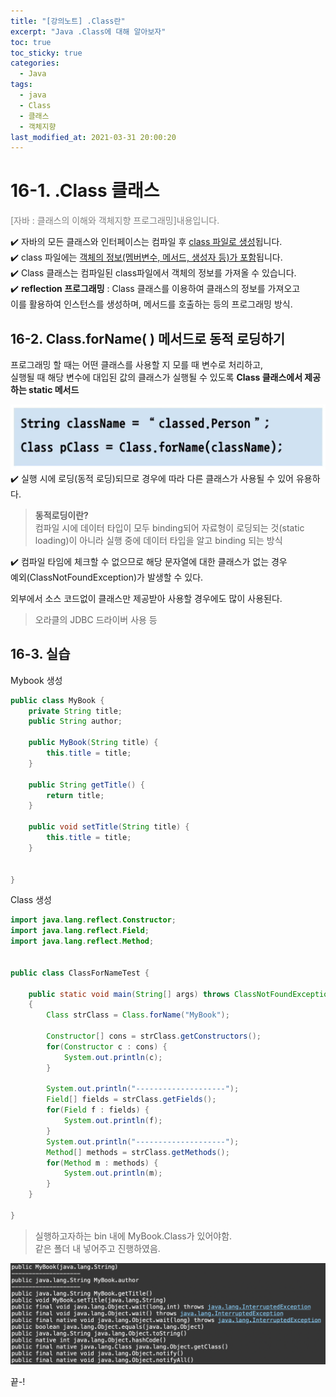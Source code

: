```yaml
---
title: "[강의노트] .Class란"
excerpt: "Java .Class에 대해 알아보자"
toc: true
toc_sticky: true
categories:
  - Java
tags:
  - java
  - Class
  - 클래스
  - 객체지향
last_modified_at: 2021-03-31 20:00:20
---
```


# 16-1. .Class 클래스 
<span style="color:grey">[자바 : 클래스의 이해와 객체지향 프로그래밍]내용입니다.</span>
  
✔️ 자바의 모든 클래스와 인터페이스는 컴파일 후 <u>class 파일로 생성</u>됩니다.  
✔️ class 파일에는 <u>객체의 정보(멤버변수, 메서드, 생성자 등)가 포함</u>됩니다.  
✔️ Class 클래스는 컴파일된 class파일에서 객체의 정보를 가져올 수 있습니다.  
✔️ **reflection 프로그래밍** : Class 클래스를 이용하여 클래스의 정보를 가져오고  
이를 활용하여 인스턴스를 생성하며, 메서드를 호출하는 등의 프로그래밍 방식.  

## 16-2. Class.forName( ) 메서드로 동적 로딩하기
프로그래밍 할 때는 어떤 클래스를 사용할 지 모를 때 변수로 처리하고,  
실행될 때 해당 변수에 대입된 값의 클래스가 실행될 수 있도록 **Class 클래스에서 제공하는 static 메서드**  

![이미지](/assets/images/JAVA/class/class1.png)
✔️ 실행 시에 로딩(동적 로딩)되므로 경우에 따라 다른 클래스가 사용될 수 있어 유용하다. 
  > **동적로딩이란?**  
  > 컴파일 시에 데이터 타입이 모두 binding되어 자료형이 로딩되는 것(static loading)이 아니라 실행 중에 데이터 타입을 알고 binding 되는 방식  

✔️ 컴파일 타임에 체크할 수 없으므로 해당 문자열에 대한 클래스가 없는 경우  
예외(ClassNotFoundException)가 발생할 수 있다.  
  
외부에서 소스 코드없이 클래스만 제공받아 사용할 경우에도 많이 사용된다.  
> 오라클의 JDBC 드라이버 사용 등

## 16-3. 실습

Mybook 생성  

```java
public class MyBook {
	private String title;
	public String author;
	
	public MyBook(String title) {
		this.title = title;
	}

	public String getTitle() {
		return title;
	}

	public void setTitle(String title) {
		this.title = title;
	}
	
	
}
```
Class 생성
```java
import java.lang.reflect.Constructor;
import java.lang.reflect.Field;
import java.lang.reflect.Method;


public class ClassForNameTest {

	public static void main(String[] args) throws ClassNotFoundException
	{
		Class strClass = Class.forName("MyBook");
		
		Constructor[] cons = strClass.getConstructors();
		for(Constructor c : cons) {
			System.out.println(c);
		}
		
		System.out.println("--------------------");
		Field[] fields = strClass.getFields();
		for(Field f : fields) {
			System.out.println(f);
		}
		System.out.println("--------------------");
		Method[] methods = strClass.getMethods();
		for(Method m : methods) {
			System.out.println(m);
		}
	}

}
```

> 실행하고자하는 bin 내에 MyBook.Class가 있어야함.  
> 같은 폴더 내 넣어주고 진행하였음.

![이미지](/assets/images/JAVA/class/class2.png)
  
  
끝-!  